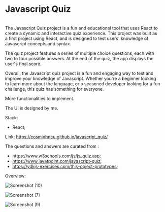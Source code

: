 <h1>Javascript Quiz</h1>
<br>
The Javascript Quiz project is a fun and educational tool that uses React to create a dynamic and interactive quiz experience. This project was built as a first project using React, and is designed to test users' knowledge of Javascript concepts and syntax.

The quiz project features a series of multiple choice questions, each with two to four possible answers. At the end of the quiz, the app displays the user's final score.

Overall, the Javascript quiz project is a fun and engaging way to test and improve your knowledge of Javascript. Whether you're a beginner looking to learn more about the language, or a seasoned developer looking for a fun challenge, this quiz has something for everyone.

More functionalities to implement.

The UI is designed by me.

Stack:
- React;

Link: https://cosminhncu.github.io/javascript_quiz/

The questions and answers are curated from :
- https://www.w3schools.com/js/js_quiz.asp;
- https://www.javatpoint.com/javascript-quiz;
- https://ydkjs-exercises.com/this-object-prototypes;

Overview:


![Screenshot (10)](https://user-images.githubusercontent.com/101092190/207652986-8bce53f1-8bc9-430c-9e35-e3b10482f03d.png)



![Screenshot (7)](https://user-images.githubusercontent.com/101092190/207653232-b29f102c-9663-446b-9da2-89dfbdd75178.png)



![Screenshot (9)](https://user-images.githubusercontent.com/101092190/207653001-ffc3847c-221b-4dea-aeeb-7ec5817bdb11.png)

